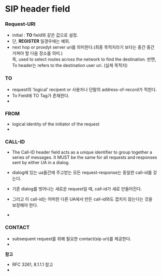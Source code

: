 # SIP header field


### Request-URI  
- initial : **TO**  field와 같은 값으로 설정.  
- 단, **REGISTER** 일경우에는 예외.  
- next hop or proxdyt server uri를 의미한다.(최종 목적지라기 보다는 중간 중간 거쳐야 할 다음 장소를 의미.)  
즉, used to select routes across the network to find the destination. 반면, To header는 refers to the destination user uri. (실제 목적지)

### TO  
- request의 'logical' recipent or 사용자나 단말의 address-of-record가 적힌다.  
- To Field에 TO Tag가 존재한다.  
-

### FROM  
- logical identity of the initiator of the request  
-

### CALL-ID  
- The Call-ID header field acts as a unique identifier to group together a series of messages. It MUST be the same for all requests and responses sent by either UA in a dialog.

- dialog에 있는 ua들간에 주고받는 모든 request-response는 동일한 call-id를 갖는다.  
- 기존 dialog를 벗어나는 새로운 request일 때, call-id가 새로 만들어진다.  
- 그리고 이 call-id는 어떠한 다른 UA에서 만든 call-id와도 겹치지 않는다는 것을 보장해야 한다.  
-



### CONTACT  
- subsequent request를 위해 필요한 contact(sip uri)를 제공한다.  
-




**참고**  
- RFC 3261, 8.1.1.1 참고  
-
